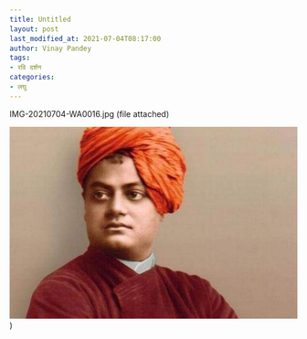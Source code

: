 ```yaml
---
title: Untitled
layout: post
last_modified_at: 2021-07-04T08:17:00
author: Vinay Pandey
tags:
- रवि दर्शन
categories:
- लघु
---
```

IMG-20210704-WA0016.jpg (file attached)


![IMG-20210704-WA0016.jpg](/images/IMG-20210704-WA0016.jpg))

